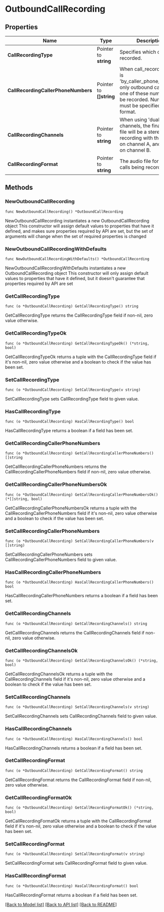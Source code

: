 # OutboundCallRecording

## Properties

Name | Type | Description | Notes
------------ | ------------- | ------------- | -------------
**CallRecordingType** | Pointer to **string** | Specifies which calls are recorded. | [optional] 
**CallRecordingCallerPhoneNumbers** | Pointer to **[]string** | When call_recording_type is &#39;by_caller_phone_number&#39;, only outbound calls using one of these numbers will be recorded. Numbers must be specified in E164 format. | [optional] 
**CallRecordingChannels** | Pointer to **string** | When using &#39;dual&#39; channels, the final audio file will be a stereo recording with the first leg on channel A, and the rest on channel B. | [optional] [default to "single"]
**CallRecordingFormat** | Pointer to **string** | The audio file format for calls being recorded. | [optional] [default to "wav"]

## Methods

### NewOutboundCallRecording

`func NewOutboundCallRecording() *OutboundCallRecording`

NewOutboundCallRecording instantiates a new OutboundCallRecording object
This constructor will assign default values to properties that have it defined,
and makes sure properties required by API are set, but the set of arguments
will change when the set of required properties is changed

### NewOutboundCallRecordingWithDefaults

`func NewOutboundCallRecordingWithDefaults() *OutboundCallRecording`

NewOutboundCallRecordingWithDefaults instantiates a new OutboundCallRecording object
This constructor will only assign default values to properties that have it defined,
but it doesn't guarantee that properties required by API are set

### GetCallRecordingType

`func (o *OutboundCallRecording) GetCallRecordingType() string`

GetCallRecordingType returns the CallRecordingType field if non-nil, zero value otherwise.

### GetCallRecordingTypeOk

`func (o *OutboundCallRecording) GetCallRecordingTypeOk() (*string, bool)`

GetCallRecordingTypeOk returns a tuple with the CallRecordingType field if it's non-nil, zero value otherwise
and a boolean to check if the value has been set.

### SetCallRecordingType

`func (o *OutboundCallRecording) SetCallRecordingType(v string)`

SetCallRecordingType sets CallRecordingType field to given value.

### HasCallRecordingType

`func (o *OutboundCallRecording) HasCallRecordingType() bool`

HasCallRecordingType returns a boolean if a field has been set.

### GetCallRecordingCallerPhoneNumbers

`func (o *OutboundCallRecording) GetCallRecordingCallerPhoneNumbers() []string`

GetCallRecordingCallerPhoneNumbers returns the CallRecordingCallerPhoneNumbers field if non-nil, zero value otherwise.

### GetCallRecordingCallerPhoneNumbersOk

`func (o *OutboundCallRecording) GetCallRecordingCallerPhoneNumbersOk() (*[]string, bool)`

GetCallRecordingCallerPhoneNumbersOk returns a tuple with the CallRecordingCallerPhoneNumbers field if it's non-nil, zero value otherwise
and a boolean to check if the value has been set.

### SetCallRecordingCallerPhoneNumbers

`func (o *OutboundCallRecording) SetCallRecordingCallerPhoneNumbers(v []string)`

SetCallRecordingCallerPhoneNumbers sets CallRecordingCallerPhoneNumbers field to given value.

### HasCallRecordingCallerPhoneNumbers

`func (o *OutboundCallRecording) HasCallRecordingCallerPhoneNumbers() bool`

HasCallRecordingCallerPhoneNumbers returns a boolean if a field has been set.

### GetCallRecordingChannels

`func (o *OutboundCallRecording) GetCallRecordingChannels() string`

GetCallRecordingChannels returns the CallRecordingChannels field if non-nil, zero value otherwise.

### GetCallRecordingChannelsOk

`func (o *OutboundCallRecording) GetCallRecordingChannelsOk() (*string, bool)`

GetCallRecordingChannelsOk returns a tuple with the CallRecordingChannels field if it's non-nil, zero value otherwise
and a boolean to check if the value has been set.

### SetCallRecordingChannels

`func (o *OutboundCallRecording) SetCallRecordingChannels(v string)`

SetCallRecordingChannels sets CallRecordingChannels field to given value.

### HasCallRecordingChannels

`func (o *OutboundCallRecording) HasCallRecordingChannels() bool`

HasCallRecordingChannels returns a boolean if a field has been set.

### GetCallRecordingFormat

`func (o *OutboundCallRecording) GetCallRecordingFormat() string`

GetCallRecordingFormat returns the CallRecordingFormat field if non-nil, zero value otherwise.

### GetCallRecordingFormatOk

`func (o *OutboundCallRecording) GetCallRecordingFormatOk() (*string, bool)`

GetCallRecordingFormatOk returns a tuple with the CallRecordingFormat field if it's non-nil, zero value otherwise
and a boolean to check if the value has been set.

### SetCallRecordingFormat

`func (o *OutboundCallRecording) SetCallRecordingFormat(v string)`

SetCallRecordingFormat sets CallRecordingFormat field to given value.

### HasCallRecordingFormat

`func (o *OutboundCallRecording) HasCallRecordingFormat() bool`

HasCallRecordingFormat returns a boolean if a field has been set.


[[Back to Model list]](../README.md#documentation-for-models) [[Back to API list]](../README.md#documentation-for-api-endpoints) [[Back to README]](../README.md)


